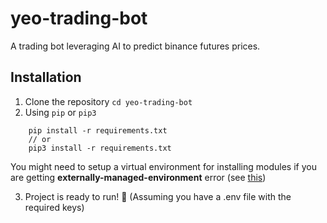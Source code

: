 # yeo-trading-bot

A trading bot leveraging AI to predict binance futures prices.

## Installation

1. Clone the repository `cd yeo-trading-bot`
2. Using `pip` or `pip3`

```
    pip install -r requirements.txt
    // or
    pip3 install -r requirements.txt
```

You might need to setup a virtual environment for installing modules if you are getting **externally-managed-environment** error (see [this](https://www.makeuseof.com/fix-pip-error-externally-managed-environment-linux/#:~:text=Here%27s%20how%20to%20create))

3. Project is ready to run! 🚀 (Assuming you have a .env file with the required keys)
